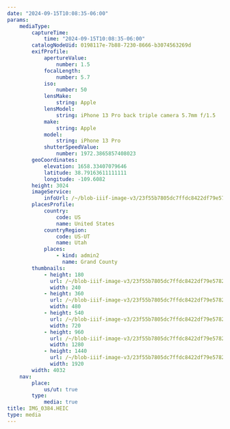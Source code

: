 ```yaml
---
date: "2024-09-15T10:08:35-06:00"
params:
    mediaType:
        captureTime:
            time: "2024-09-15T10:08:35-06:00"
        catalogNodeUid: 0198117e-7b88-7230-8666-b3074563269d
        exifProfile:
            apertureValue:
                number: 1.5
            focalLength:
                number: 5.7
            iso:
                number: 50
            lensMake:
                string: Apple
            lensModel:
                string: iPhone 13 Pro back triple camera 5.7mm f/1.5
            make:
                string: Apple
            model:
                string: iPhone 13 Pro
            shutterSpeedValue:
                number: 1972.3865857408023
        geoCoordinates:
            elevation: 1658.33407079646
            latitude: 38.79163611111111
            longitude: -109.6082
        height: 3024
        imageService:
            infoUrl: /~/blob-iiif-image-v3/23f55b7805dc7ffdc8422df79e57820c8842e8087d4166445c75b4a5ffc96bf4/info.json
        placesProfile:
            country:
                code: US
                name: United States
            countryRegion:
                code: US-UT
                name: Utah
            places:
                - kind: admin2
                  name: Grand County
        thumbnails:
            - height: 180
              url: /~/blob-iiif-image-v3/23f55b7805dc7ffdc8422df79e57820c8842e8087d4166445c75b4a5ffc96bf4/full/240%2C180/0/default.jpg
              width: 240
            - height: 360
              url: /~/blob-iiif-image-v3/23f55b7805dc7ffdc8422df79e57820c8842e8087d4166445c75b4a5ffc96bf4/full/480%2C360/0/default.jpg
              width: 480
            - height: 540
              url: /~/blob-iiif-image-v3/23f55b7805dc7ffdc8422df79e57820c8842e8087d4166445c75b4a5ffc96bf4/full/720%2C540/0/default.jpg
              width: 720
            - height: 960
              url: /~/blob-iiif-image-v3/23f55b7805dc7ffdc8422df79e57820c8842e8087d4166445c75b4a5ffc96bf4/full/1280%2C960/0/default.jpg
              width: 1280
            - height: 1440
              url: /~/blob-iiif-image-v3/23f55b7805dc7ffdc8422df79e57820c8842e8087d4166445c75b4a5ffc96bf4/full/1920%2C1440/0/default.jpg
              width: 1920
        width: 4032
    nav:
        place:
            us/ut: true
        type:
            media: true
title: IMG_0384.HEIC
type: media
---
```

